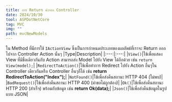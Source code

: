```yaml
---
title: การ Return ค่าจาก Controller
date: 2024/10/30
tool: ASPDotNetCore
tag: MVC
img: ""
path: mvcNewModels
---
```


ใน Method ที่มีการใช้ `IActionView` ซึ่งเป็นการกำหนดประเภทของผลลัพธ์ที่เราจะ Return ออกไปจาก Controller Action นั้นๆ
|Type|Description|
|:---:|:---:|
|`View()`|ใช้เพื่อแสดง View ที่มีชื่อเดียวกันกับ Action สามารถส่ง Model ไปยัง View ได้อีกด้วย เช่น `return View(model);`|
|`RedirectToAction()`|ใช้เพื่อทำการ Redirect ไปยัง Action อื่นๆใน Controller เดียวกันหรือ Controller อื่นๆก็ได้ เช่น **return RedirectToAction("Index");**|
|`NotFound()`|ใช้เพื่อส่งคืนสถานะ HTTP 404 (ไม่พบ)|
|`BadRequest()`|ใช้เพื่อส่งคืนสถานะ HTTP 400 (คำขอไม่ถูกต้อง)|
|`Ok()`|ใช้เพื่อส่งคืนสถานะ HTTP 200 (สำเร็จ) พร้อมกับข้อมูล เช่น **return Ok(data);**|
|`Json()`|ใช้เพื่อส่งคืนข้อมูลในรูปแบบ JSON|

